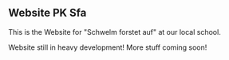Website PK Sfa
-------------
This is the Website for "Schwelm forstet auf" at our local school.

Website still in heavy development!
More stuff coming soon!
